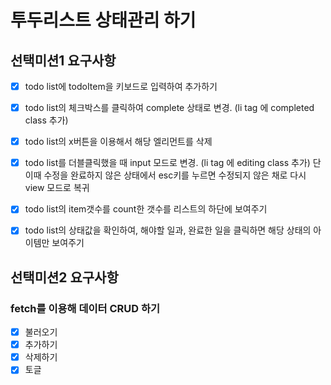 # 투두리스트 상태관리 하기

## 선택미션1 요구사항
 - [x] todo list에 todoItem을 키보드로 입력하여 추가하기
 - [x] todo list의 체크박스를 클릭하여 complete 상태로 변경. (li tag 에 completed class 추가)
 - [x] todo list의 x버튼을 이용해서 해당 엘리먼트를 삭제
 - [x] todo list를 더블클릭했을 때 input 모드로 변경. (li tag 에 editing class 추가) 단 이때 수정을 완료하지 않은 상태에서 esc키를 누르면 수정되지 않은 채로 다시 view 모드로 복귀
 - [x] todo list의 item갯수를 count한 갯수를 리스트의 하단에 보여주기
 - [x] todo list의 상태값을 확인하여, 해야할 일과, 완료한 일을 클릭하면 해당 상태의 아이템만 보여주기


## 선택미션2 요구사항
### fetch를 이용해 데이터 CRUD 하기
 - [x] 불러오기
 - [x] 추가하기
 - [x] 삭제하기
 - [x] 토글